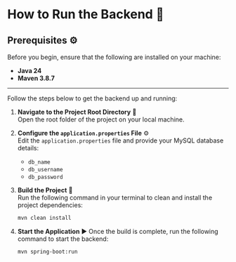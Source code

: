 # How to Run the Backend 🚀

## Prerequisites ⚙️

Before you begin, ensure that the following are installed on your machine:

- **Java 24** 
- **Maven 3.8.7** 

---

Follow the steps below to get the backend up and running:

1. **Navigate to the Project Root Directory** 📂  
   Open the root folder of the project on your local machine.

2. **Configure the `application.properties` File** ⚙️  
   Edit the `application.properties` file and provide your MySQL database details:
   - `db_name`
   - `db_username`
   - `db_password`

3. **Build the Project** 🔨  
   Run the following command in your terminal to clean and install the project dependencies:
   ```bash
   mvn clean install
4. **Start the Application** ▶️
   Once the build is complete, run the following command to start the backend:
   ```bash
   mvn spring-boot:run
